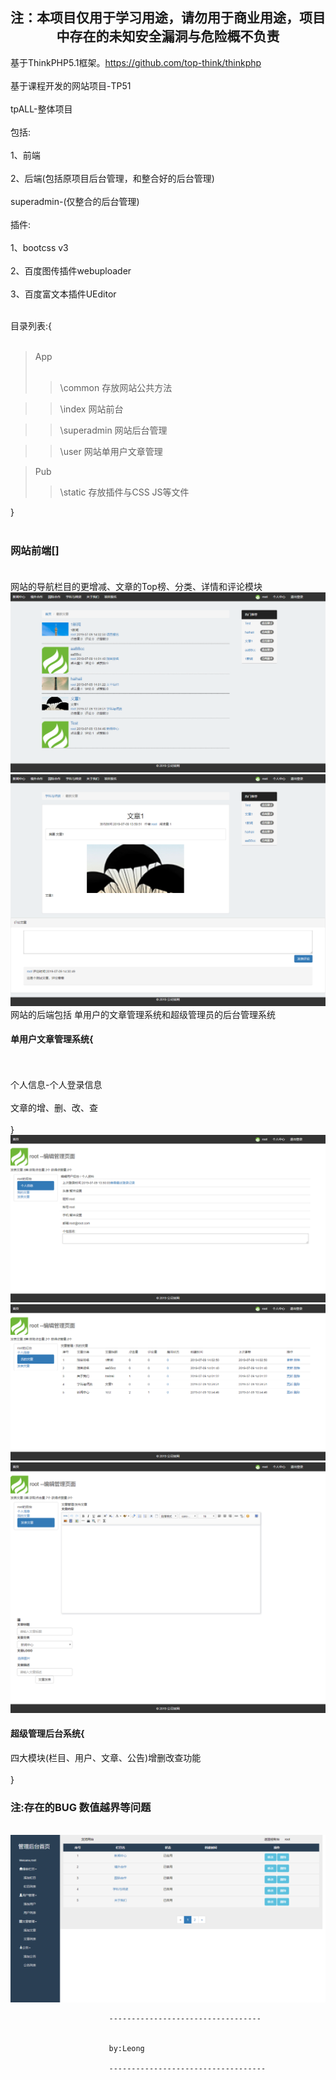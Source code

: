 ## <center>注：本项目仅用于学习用途，请勿用于商业用途，项目中存在的未知安全漏洞与危险概不负责</center>

基于ThinkPHP5.1框架。https://github.com/top-think/thinkphp<br>
<br>
基于课程开发的网站项目-TP51
<br><br>
tpALL-整体项目
<br><br>
包括: <br><br>
1、前端 
<br><br>
2、后端(包括原项目后台管理，和整合好的后台管理)
<br><br>
superadmin-(仅整合的后台管理)
<br><br>
插件: <br><br>1、bootcss v3 <br><br>
2、百度图传插件webuploader <br><br>
3、百度富文本插件UEditor<br><br>

目录列表:{<br><br>
> App
       <br><br>
>>  \common	     存放网站公共方法

>>  \index       网站前台

>>  \superadmin  网站后台管理

>>  \user        网站单用户文章管理

>   Pub
>>  \static      存放插件与CSS JS等文件

}
<br><br>
### 网站前端[]<br><br>
网站的导航栏目的更增减、文章的Top榜、分类、详情和评论模块
<br>
<img  src="https://github.com/LeonGinger/thnkphp-myPHPclass-TP51/blob/master/tp-phphotos/up%20(6).png">
<br>
<img src="https://github.com/LeonGinger/thnkphp-myPHPclass-TP51/blob/master/tp-phphotos/up%20(7).png">
<br>
网站的后端包括 单用户的文章管理系统和超级管理员的后台管理系统
<br>
#### 单用户文章管理系统{
<br><br>
个人信息-个人登录信息<br><br>
文章的增、删、改、查<br><br>
}
<br>
<img src="https://github.com/LeonGinger/thnkphp-myPHPclass-TP51/blob/master/tp-phphotos/up%20(5).png">
<br>
<img src="https://github.com/LeonGinger/thnkphp-myPHPclass-TP51/blob/master/tp-phphotos/up%20(3).png">
<br>
<img src="https://github.com/LeonGinger/thnkphp-myPHPclass-TP51/blob/master/tp-phphotos/up%20(4).png">
<br>

#### 超级管理后台系统{
四大模块(栏目、用户、文章、公告)增删改查功能<br><br>
}

### 注:存在的BUG  数值越界等问题
<br>
<img  src="https://github.com/LeonGinger/thnkphp-myPHPclass-TP51/blob/master/tp-phphotos/up%20(2).png">
<br>



































                          ----------------------------------
                          
                          
                          by:Leong
                          
                          -----------------------------------
